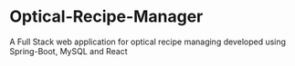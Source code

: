 # Optical-Recipe-Manager
A Full Stack web application for optical recipe managing developed using Spring-Boot, MySQL and React
